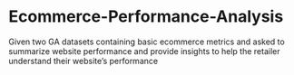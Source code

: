 # Ecommerce-Performance-Analysis
Given two GA datasets containing basic ecommerce metrics and asked to summarize website performance and provide insights to help the retailer understand their website’s performance
